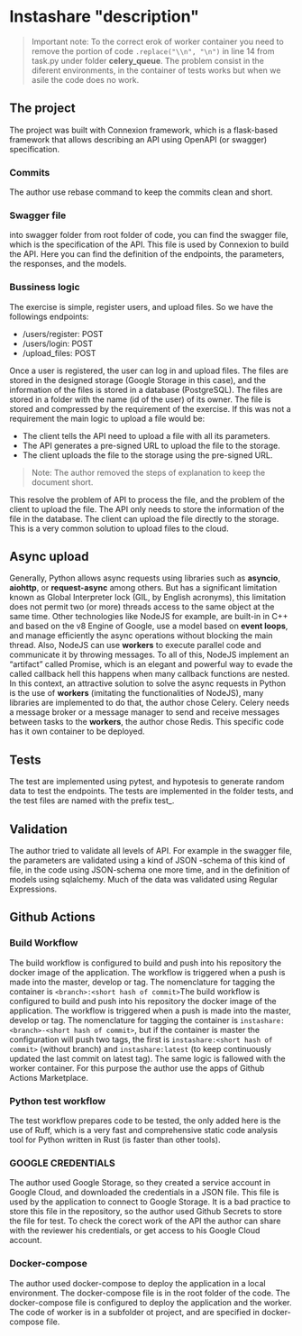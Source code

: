 # Instashare "description"

>Important note: To the correct erok of worker container you need to remove the portion of code ```.replace("\\n", "\n")``` in line 14 from task.py under folder **celery_queue**. The problem consist in the diferent environments, in the container of tests works but when we asile the code does no work.

## The project

The project was built with Connexion framework, which is a flask-based framework that allows describing an API using OpenAPI (or swagger) specification.

### Commits

The author use rebase command to keep the commits clean and short.

### Swagger file

into swagger folder from root folder of code, you can find the swagger file, which is the specification of the API. This file is used by Connexion to build the API. Here you can find the definition of the endpoints, the parameters, the responses, and the models.

### Bussiness logic

The exercise  is simple, register users, and upload files. So we have the followings endpoints:

- /users/register: POST
- /users/login: POST
- /upload_files: POST

Once a user is registered, the user can log in and upload files. The files are stored in the designed storage (Google Storage in this case), and the information of the files is stored in a database (PostgreSQL). The files are stored in a folder with the name (id of the user) of its owner. The file is stored and compressed by the requirement of the exercise. If this was not a requirement the main logic to upload a file would be:

- The client tells the API need to upload a file with all its parameters.
- The API generates a pre-signed URL to upload the file to the storage.
- The client uploads the file to the storage using the pre-signed URL.

>Note: The author removed the steps of explanation to keep the document short.

This resolve the problem of API to process the file, and the problem of the client to upload the file. The API only needs to store the information of the file in the database. The client can upload the file directly to the storage. This is a very common solution to upload files to the cloud.

## Async upload

Generally, Python allows async requests using libraries such as **asyncio**, **aiohttp**, or **request-async** among others. But has a significant limitation known as Global Interpreter lock (GIL, by English acronyms), this limitation does not permit two (or more) threads access to the same object at the same time. Other technologies like NodeJS for example, are built-in in C++ and based on the v8 Engine of Google, use a model based on **event loops**, and manage efficiently the async operations without blocking the main thread. Also, NodeJS can use **workers** to execute parallel code and communicate it by throwing messages. To all of this, NodeJS implement an “artifact” called Promise, which is an elegant and powerful way to evade the called callback hell this happens when many callback functions are nested. In this context, an attractive solution to solve the async requests in Python is the use of **workers** (imitating the functionalities of NodeJS), many libraries are implemented to do that, the author chose Celery. Celery needs a message broker or a message manager to send and receive messages between tasks to the **workers**, the author chose Redis. This specific code has it own container to be deployed.

## Tests

The test are implemented using pytest, and hypotesis to generate random data to test the endpoints. The tests are implemented in the folder tests, and the test files are named with the prefix test_.

## Validation

The author tried to validate all levels of API. For example in the swagger file, the parameters are validated using a kind of JSON -schema of this kind of file, in the code using JSON-schema one more time, and in the definition of models using sqlalchemy. Much of the data was validated using Regular Expressions.

## Github Actions

### Build Workflow

The build workflow is configured to build and push into his repository the docker image of the application. The workflow is triggered when a push is made into the master, develop or tag. The nomenclature for tagging the container is ```<branch>:<short hash of commit>```The build workflow is configured to build and push into his repository the docker image of the application. The workflow is triggered when a push is made into the master, develop or tag. The nomenclature for tagging the container is ```instashare:<branch>-<short hash of commit>```, but if the container is master the configuration will push two tags, the first is ```instashare:<short hash of commit>``` (without branch) and ```instashare:latest``` (to keep continuously updated the last commit on latest tag). The same logic is fallowed with the worker container. For this purpose the author use the apps of Github Actions Marketplace.

### Python test workflow

The test workflow prepares code to be tested, the only added here is the use of Ruff, which is a very fast and comprehensive static code analysis tool for Python written in Rust (is faster than other tools).

### GOOGLE CREDENTIALS

The author used Google Storage, so they created a service account in Google Cloud, and downloaded the credentials in a JSON file. This file is used by the application to connect to Google Storage. It is a bad practice to store this file in the repository, so the author used Github Secrets to store the file for test. To check the corect work of the API the author can share with the reviewer his credentials, or get access to his Google Cloud account.

### Docker-compose

The author used docker-compose to deploy the application in a local environment. The docker-compose file is in the root folder of the code. The docker-compose file is configured to deploy the application and the worker. The code of worker is in a subfolder ot project, and are specified in docker-compose file.
